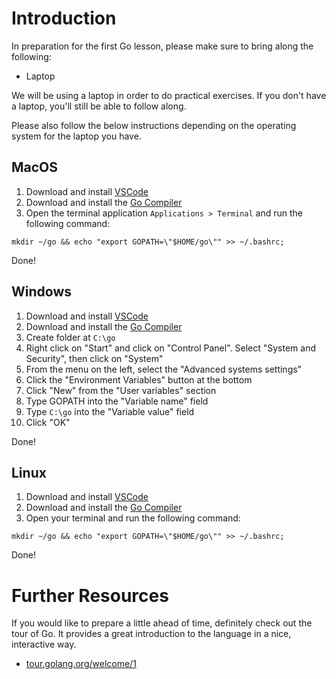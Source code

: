 # Introduction
In preparation for the first Go lesson, please make sure to bring along the following:

* Laptop

We will be using a laptop in order to do practical exercises. If you don't have a laptop, you'll still be able to follow along.

Please also follow the below instructions depending on the operating system for the laptop you have.

## MacOS
1. Download and install [VSCode](https://code.visualstudio.com/download)
2. Download and install the [Go Compiler](https://golang.org/doc/install?download=go1.13.4.darwin-amd64.pkg)
3. Open the terminal application `Applications > Terminal` and run the following command:

```
mkdir ~/go && echo "export GOPATH=\"$HOME/go\"" >> ~/.bashrc;
```

Done!

## Windows
1. Download and install [VSCode](https://code.visualstudio.com/download)
2. Download and install the [Go Compiler](https://golang.org/doc/install?download=go1.13.4.windows-amd64.msi)
4. Create folder at `C:\go`
5. Right click on "Start" and click on "Control Panel". Select "System and Security", then click on "System"
6. From the menu on the left, select the "Advanced systems settings"
7. Click the "Environment Variables" button at the bottom
8. Click "New" from the "User variables" section
9. Type GOPATH into the "Variable name" field
10. Type `C:\go` into the "Variable value" field
11. Click "OK"

Done!

## Linux
1. Download and install [VSCode](https://code.visualstudio.com/download)
2. Download and install the [Go Compiler](https://golang.org/doc/install?download=go1.13.4.linux-amd64.tar.gz)
3. Open your terminal and run the following command:

```
mkdir ~/go && echo "export GOPATH=\"$HOME/go\"" >> ~/.bashrc;
```

Done!

# Further Resources
If you would like to prepare a little ahead of time, definitely check out the tour of Go. It provides a great introduction to the language in a nice, interactive way.

* [tour.golang.org/welcome/1](https://tour.golang.org/welcome/1)
